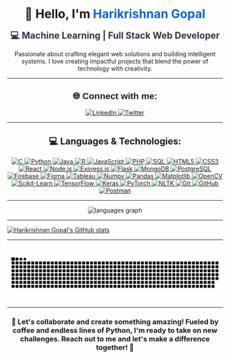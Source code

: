 <h1 align="center">👋 Hello, I'm <a href="https://github.com/hk151109" target="_blank" style="text-decoration: none; color: #0366d6;">Harikrishnan Gopal</a></h1>

<p align="center">
  <strong style="font-size: 1.5em; color: #2D3748;">💻 Machine Learning  | Full Stack Web Developer</strong><br>
</p>

<p align="center">
  Passionate about crafting elegant web solutions and building intelligent systems. I love creating impactful projects that blend the power of technology with creativity.
</p>

---

<h2 align="center" style="font-family: 'Arial';">🌐 Connect with me:</h2>
<p align="center">
  <a href="https://www.linkedin.com/in/harikrishnangopal/" target="_blank">
    <img src="https://img.shields.io/badge/LinkedIn-0A66C2?style=for-the-badge&logo=linkedin&logoColor=white" alt="LinkedIn" height="40"/>
  </a>
  <a href="https://x.com/HGopal27558" target="_blank">
    <img src="https://img.shields.io/badge/Twitter-1DA1F2?style=for-the-badge&logo=twitter&logoColor=white" alt="Twitter" height="40"/>
  </a>
</p>

---

<h2 align="center">💻 Languages & Technologies: </h2>
<p align="center">
  <!-- Programming Languages -->
  <a href="https://www.cprogramming.com/" target="_blank">
    <img src="https://img.shields.io/badge/C-A8B9CC?style=for-the-badge&logo=c&logoColor=white" alt="C" height="40"/>
  </a>
  <a href="https://www.python.org/" target="_blank">
    <img src="https://img.shields.io/badge/Python-3776AB?style=for-the-badge&logo=python&logoColor=white" alt="Python" height="40"/>
  </a>
  <a href="https://www.java.com/" target="_blank">
    <img src="https://img.shields.io/badge/Java-007396?style=for-the-badge&logo=java&logoColor=white" alt="Java" height="40"/>
  </a>
  <a href="https://www.r-project.org/" target="_blank">
    <img src="https://img.shields.io/badge/R-276DC3?style=for-the-badge&logo=r&logoColor=white" alt="R" height="40"/>
  </a>
  <a href="https://www.javascript.com/" target="_blank">
    <img src="https://img.shields.io/badge/JavaScript-F7DF1E?style=for-the-badge&logo=javascript&logoColor=black" alt="JavaScript" height="40"/>
  </a>
  <a href="https://www.php.net/" target="_blank">
    <img src="https://img.shields.io/badge/PHP-777BB4?style=for-the-badge&logo=php&logoColor=white" alt="PHP" height="40"/>
  </a>
  <a href="https://www.mysql.com/" target="_blank">
    <img src="https://img.shields.io/badge/SQL-4479A1?style=for-the-badge&logo=mysql&logoColor=white" alt="SQL" height="40"/>
  </a>

  <!-- Web Development -->
  <a href="https://html.spec.whatwg.org/" target="_blank">
    <img src="https://img.shields.io/badge/HTML5-E34F26?style=for-the-badge&logo=html5&logoColor=white" alt="HTML5" height="40"/>
  </a>
  <a href="https://www.w3.org/Style/CSS/" target="_blank">
    <img src="https://img.shields.io/badge/CSS3-1572B6?style=for-the-badge&logo=css3&logoColor=white" alt="CSS3" height="40"/>
  </a>
  <a href="https://reactjs.org/" target="_blank">
    <img src="https://img.shields.io/badge/React-61DAFB?style=for-the-badge&logo=react&logoColor=black" alt="React" height="40"/>
  </a>
  <a href="https://nodejs.org/" target="_blank">
    <img src="https://img.shields.io/badge/Node.js-8CC84B?style=for-the-badge&logo=node.js&logoColor=white" alt="Node.js" height="40"/>
  </a>
  <a href="https://expressjs.com/" target="_blank">
    <img src="https://img.shields.io/badge/Express.js-404D59?style=for-the-badge&logo=express&logoColor=white" alt="Express.js" height="40"/>
  </a>
  <a href="https://flask.palletsprojects.com/" target="_blank">
    <img src="https://img.shields.io/badge/Flask-000000?style=for-the-badge&logo=flask&logoColor=white" alt="Flask" height="40"/>
  </a>
  <a href="https://www.mongodb.com/" target="_blank">
    <img src="https://img.shields.io/badge/MongoDB-47A248?style=for-the-badge&logo=mongodb&logoColor=white" alt="MongoDB" height="40"/>
  </a>
  <a href="https://www.postgresql.org/" target="_blank">
    <img src="https://img.shields.io/badge/PostgreSQL-336791?style=for-the-badge&logo=postgresql&logoColor=white" alt="PostgreSQL" height="40"/>
  </a>
  <a href="https://firebase.google.com/" target="_blank">
    <img src="https://img.shields.io/badge/Firebase-FFCA28?style=for-the-badge&logo=firebase&logoColor=black" alt="Firebase" height="40"/>
  </a>

  <!-- Design & Frontend Tools -->
  <a href="https://www.figma.com/" target="_blank">
    <img src="https://img.shields.io/badge/Figma-F24E1E?style=for-the-badge&logo=figma&logoColor=white" alt="Figma" height="40"/>
  </a>

  <!-- Data Analysis & Visualization -->
  <a href="https://www.tableau.com/" target="_blank">
    <img src="https://img.shields.io/badge/Tableau-E97627?style=for-the-badge&logo=tableau&logoColor=white" alt="Tableau" height="40"/>
  </a>
  <a href="https://numpy.org/" target="_blank">
    <img src="https://img.shields.io/badge/Numpy-013243?style=for-the-badge&logo=numpy&logoColor=white" alt="Numpy" height="40"/>
  </a>
  <a href="https://pandas.pydata.org/" target="_blank">
    <img src="https://img.shields.io/badge/Pandas-150458?style=for-the-badge&logo=pandas&logoColor=white" alt="Pandas" height="40"/>
  </a>
  <a href="https://matplotlib.org/" target="_blank">
    <img src="https://img.shields.io/badge/Matplotlib-11557C?style=for-the-badge&logo=matplotlib&logoColor=white" alt="Matplotlib" height="40"/>
  </a>

  <!-- Machine Learning & Data Science -->
  <a href="https://opencv.org/" target="_blank">
    <img src="https://img.shields.io/badge/OpenCV-5C3EE8?style=for-the-badge&logo=opencv&logoColor=white" alt="OpenCV" height="40"/>
  </a>
  <a href="https://scikit-learn.org/" target="_blank">
    <img src="https://img.shields.io/badge/Scikit--Learn-F7931E?style=for-the-badge&logo=scikit-learn&logoColor=white" alt="Scikit-Learn" height="40"/>
  </a>
  <a href="https://www.tensorflow.org/" target="_blank">
    <img src="https://img.shields.io/badge/TensorFlow-FF6F20?style=for-the-badge&logo=tensorflow&logoColor=white" alt="TensorFlow" height="40"/>
  </a>
  <a href="https://keras.io/" target="_blank">
    <img src="https://img.shields.io/badge/Keras-D00000?style=for-the-badge&logo=keras&logoColor=white" alt="Keras" height="40"/>
  </a>
  <a href="https://pytorch.org/" target="_blank">
    <img src="https://img.shields.io/badge/PyTorch-EE4C2C?style=for-the-badge&logo=pytorch&logoColor=white" alt="PyTorch" height="40"/>
  </a>
  <a href="https://www.nltk.org/" target="_blank">
    <img src="https://img.shields.io/badge/NLTK-4B8BBE?style=for-the-badge&logo=python&logoColor=white" alt="NLTK" height="40"/>
  </a>

  <!-- Development & Collaboration Tools -->
  <a href="https://git-scm.com/" target="_blank">
    <img src="https://img.shields.io/badge/Git-F05032?style=for-the-badge&logo=git&logoColor=white" alt="Git" height="40"/>
  </a>
  <a href="https://github.com/" target="_blank">
    <img src="https://img.shields.io/badge/GitHub-181717?style=for-the-badge&logo=github&logoColor=white" alt="GitHub" height="40"/>
  </a>
  <a href="https://www.postman.com/" target="_blank">
    <img src="https://img.shields.io/badge/Postman-FF6C37?style=for-the-badge&logo=postman&logoColor=white" alt="Postman" height="40"/>
  </a>
</p>

<hr />

<div align="center">
  <img src="https://github-readme-stats.vercel.app/api/top-langs?username=hk151109&locale=en&hide_title=false&layout=compact&card_width=320&langs_count=7&theme=dark&hide_border=false&order=2" height="160" alt="languages graph" />
</div>
<hr />

[![Harikrishnan Gopal's GitHub stats](https://github-readme-stats.vercel.app/api/top-langs?username=hk151109&hide=scss,stylus,blade,jupyter%20notebook,css,shell,batchfile,dockerfile&theme=algolia&show_icons=true)](https://github.com/hk151109)
<hr/>
<br clear="both">

<picture>
  <source media="(prefers-color-scheme: dark)" srcset="https://raw.githubusercontent.com/HarshithaShetty27/HarshithaShetty27/output/github-snake-dark.svg" />
  <source media="(prefers-color-scheme: light)" srcset="https://raw.githubusercontent.com/HarshithaShetty27/HarshithaShetty27/output/github-snake.svg" />
  <img alt="github-snake" src="https://raw.githubusercontent.com/HarshithaShetty27/HarshithaShetty27/output/github-snake.svg" />
</picture>
<hr/>

<h3 align="center">🚀 Let's collaborate and create something amazing! Fueled by coffee and endless lines of Python, I'm ready to take on new challenges. Reach out to me and let's make a difference together! 🌟</h3>
